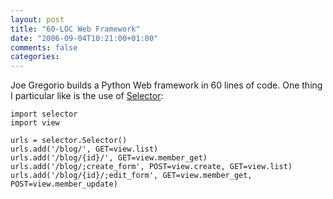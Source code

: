 ```yaml
---
layout: post
title: "60-LOC Web Framework"
date: "2006-09-04T10:21:00+01:00"
comments: false
categories: 
---
```


<p>Joe Gregorio builds a Python Web framework in 60 lines of code. One thing I particular like is the use of <a href="http://lukearno.com/projects/selector/">Selector</a>:</p>

<pre><code>import selector
import view

urls = selector.Selector()
urls.add('/blog/', GET=view.list)
urls.add('/blog/{id}/', GET=view.member_get)
urls.add('/blog/;create_form', POST=view.create, GET=view.list)
urls.add('/blog/{id}/;edit_form', GET=view.member_get, POST=view.member_update)
</code></pre>


